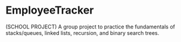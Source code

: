 # EmployeeTracker
(SCHOOL PROJECT) A group project to practice the fundamentals of stacks/queues, linked lists, recursion, and binary search trees.

